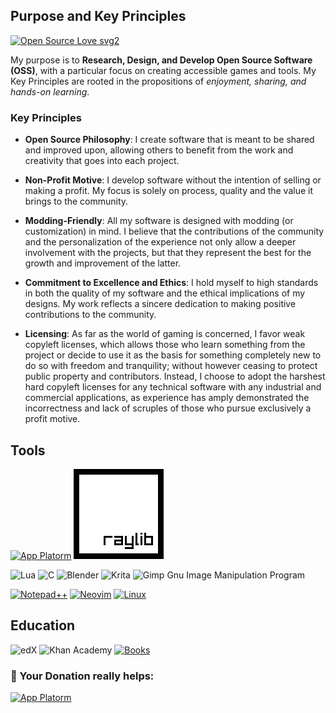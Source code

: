 ## Purpose and Key Principles

[![Open Source Love svg2](https://badges.frapsoft.com/os/v2/open-source.svg?v=103)](https://github.com/ellerbrock/open-source-badges/)

My purpose is to **Research, Design, and Develop Open Source Software (OSS)**, with a particular focus on creating accessible games and tools. My Key Principles are rooted in the propositions of _enjoyment, sharing, and hands-on learning_. 

### Key Principles

- **Open Source Philosophy**: I create software that is meant to be shared and improved upon, allowing others to benefit from the work and creativity that goes into each project.

- **Non-Profit Motive**: I develop software without the intention of selling or making a profit. My focus is solely on process, quality and the value it brings to the community.

- **Modding-Friendly**: All my software is designed with modding (or customization) in mind. I believe that the contributions of the community and the personalization of the experience not only allow a deeper involvement with the projects, but that they represent the best for the growth and improvement of the latter.

- **Commitment to Excellence and Ethics**: I hold myself to high standards in both the quality of my software and the ethical implications of my designs. My work reflects a sincere dedication to making positive contributions to the community.

- **Licensing**: As far as the world of gaming is concerned, I favor weak copyleft licenses, which allows those who learn something from the project or decide to use it as the basis for something completely new to do so with freedom and tranquility; without however ceasing to protect public property and contributors. Instead, I choose to adopt the harshest hard copyleft licenses for any technical software with any industrial and commercial applications, as experience has amply demonstrated the incorrectness and lack of scruples of those who pursue exclusively a profit motive.

## Tools
[![App Platorm](https://raw.githubusercontent.com/love2d/love/60278b0532036d404c0b7b011c7b63ab58a5ddaf/platform/unix/love.svg)](https://www.love2d.org/)
[![App Platorm](https://github.com/raysan5/raylib/blob/master/logo/raylib_144x144.png?raw=true)](https://www.raylib.com/)

![Lua](https://img.shields.io/badge/lua-%232C2D72.svg?style=for-the-badge&logo=lua&logoColor=white)
![C](https://img.shields.io/badge/c-%2300599C.svg?style=for-the-badge&logo=c&logoColor=white)
![Blender](https://img.shields.io/badge/blender-%23F5792A.svg?style=for-the-badge&logo=blender&logoColor=white)
![Krita](https://img.shields.io/badge/Krita-203759?style=for-the-badge&logo=krita&logoColor=EEF37B)
![Gimp Gnu Image Manipulation Program](https://img.shields.io/badge/Gimp-657D8B?style=for-the-badge&logo=gimp&logoColor=FFFFFF)

[![Notepad++](https://img.shields.io/badge/Notepad++-90E59A.svg?&logo=notepad%2b%2b&logoColor=black)](#)
[![Neovim](https://img.shields.io/badge/Neovim-57A143?logo=neovim&logoColor=fff)](#)
[![Linux](https://img.shields.io/badge/Linux-FCC624?logo=linux&logoColor=black)](#)

## Education
![edX](https://img.shields.io/badge/edX-%2302262B.svg?style=for-the-badge&logo=edX&logoColor=white)
![Khan Academy](https://img.shields.io/badge/KhanAcademy-%2314BF96.svg?style=for-the-badge&logo=KhanAcademy&logoColor=white)
[![Books](https://img.shields.io/badge/A%20rich-LIBRARY-b8c2b9?style=for-the-badge)](https://imgix.bustle.com/rehost/2016/9/13/9b64218a-939c-485d-89c6-ae247784ddc3.jpg?w=800&fit=crop&crop=faces&auto=format%2Ccompress&q=50&dpr=2)

### :bear: Your Donation really helps:
[![App Platorm](https://img.shields.io/badge/Ko--fi-F16061?style=for-the-badge&logo=ko-fi&logoColor=white)](https://ko-fi.com/grislic)

